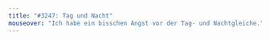 ```yaml
---
title: "#3247: Tag und Nacht"
mouseover: "Ich habe ein bisschen Angst vor der Tag- und Nachtgleiche."
---
```


